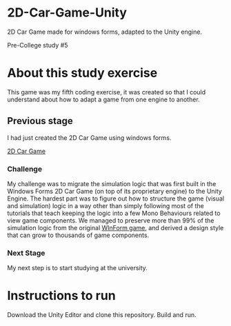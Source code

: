# 2D-Car-Game-Unity
2D Car Game made for windows forms, adapted to the Unity engine.

Pre-College study #5

# About this study exercise
This game was my fifth coding exercise, it was created so that I could understand about how to adapt a game from one engine to another.
## Previous stage
I had just created the 2D Car Game using windows forms.

[2D Car Game](https://github.com/sergiofpaim/2D-Car-Game)
### Challenge 
My challenge was to migrate the simulation logic that was first built in the Windows Forms 2D Car Game (on top of its proprietary engine) to the Unity Engine.
The hardest part was to figure out how to structure the game (visual and simulation) logic in a way other than simply following most of the tutorials that teach keeping the logic into a few Mono Behaviours related to view game components.
We managed to preserve more than 99% of the simulation logic from the original [WInForm game](https://github.com/sergiofpaim/2D-Car-Game), and derived a design style that can grow to thousands of game components.

### Next Stage
My next step is to start studying at the university.

# Instructions to run
Download the Unity Editor and clone this repository.
Build and run.
